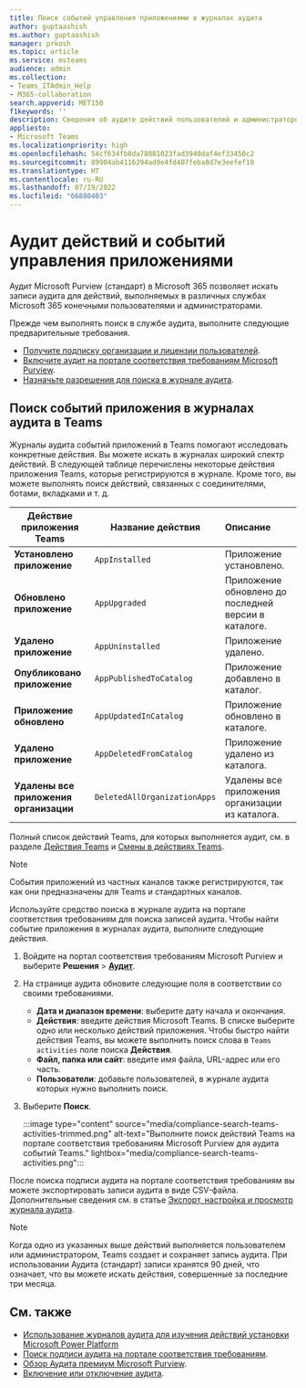 ```yaml
---
title: Поиск событий управления приложениями в журналах аудита
author: guptaashish
ms.author: guptaashish
manager: prkosh
ms.topic: article
ms.service: msteams
audience: admin
ms.collection:
- Teams_ITAdmin_Help
- M365-collaboration
search.appverid: MET150
f1keywords: ''
description: Сведения об аудите действий пользователей и администраторов в приложении Teams в организации.
appliesto:
- Microsoft Teams
ms.localizationpriority: high
ms.openlocfilehash: 54cf634fb8da78081023fad3940daf4ef33450c2
ms.sourcegitcommit: 89904ab4116294ad9e4fd407feba8d7e3eefef10
ms.translationtype: HT
ms.contentlocale: ru-RU
ms.lasthandoff: 07/19/2022
ms.locfileid: "66880403"
---
```

# <a name="audit-for-app-management-activities-and-events"></a>Аудит действий и событий управления приложениями

Аудит Microsoft Purview (стандарт) в Microsoft 365 позволяет искать записи аудита для действий, выполняемых в различных службах Microsoft 365 конечными пользователями и администраторами.

Прежде чем выполнять поиск в службе аудита, выполните следующие предварительные требования.

* [Получите подписку организации и лицензии пользователей](/microsoft-365/compliance/set-up-basic-audit).
* [Включите аудит на портале соответствия требованиям Microsoft Purview](/microsoft-365/compliance/turn-audit-log-search-on-or-off).
* [Назначьте разрешения для поиска в журнале аудита](/microsoft-365/compliance/set-up-basic-audit).

## <a name="search-the-audit-logs-for-app-events-in-teams"></a>Поиск событий приложения в журналах аудита в Teams

Журналы аудита событий приложений в Teams помогают исследовать конкретные действия. Вы можете искать в журналах широкий спектр действий. В следующей таблице перечислены некоторые действия приложения Teams, которые регистрируются в журнале. Кроме того, вы можете выполнять поиск действий, связанных с соединителями, ботами, вкладками и т. д.

| Действие приложения Teams                  | Название действия                | Описание                                              |
|-----------------------------------|------------------------------|:---------------------------------------------------------|
| **Установлено приложение**                 | `AppInstalled`               | Приложение установлено.                                     |
| **Обновлено приложение**                  | `AppUpgraded`                | Приложение обновлено до последней версии в каталоге. |
| **Удалено приложение**               | `AppUninstalled`             | Приложение удалено.                                   |
| **Опубликовано приложение**                 | `AppPublishedToCatalog`      | Приложение добавлено в каталог.                          |
| **Приложение обновлено**                   | `AppUpdatedInCatalog`        | Приложение обновлено в каталоге.                        |
| **Удалено приложение**                   | `AppDeletedFromCatalog`      | Приложение удалено из каталога.                      |
| **Удалены все приложения организации** | `DeletedAllOrganizationApps` | Удалены все приложения организации из каталога.          |

Полный список действий Teams, для которых выполняется аудит, см. в разделе [Действия Teams](audit-log-events.md#teams-activities) и [Смены в действиях Teams](audit-log-events.md#shifts-in-teams-activities).

> [!NOTE]
> События приложений из частных каналов также регистрируются, так как они предназначены для Teams и стандартных каналов.

Используйте средство поиска в журнале аудита на портале соответствия требованиям для поиска записей аудита. Чтобы найти событие приложения в журналах аудита, выполните следующие действия.

1. Войдите на портал соответствия требованиям Microsoft Purview и выберите **Решения** > **[Аудит](https://compliance.microsoft.com/auditlogsearch)**.
1. На странице аудита обновите следующие поля в соответствии со своими требованиями.

   * **Дата и диапазон времени**: выберите дату начала и окончания.
   * **Действия**: введите действия Microsoft Teams. В списке выберите одно или несколько действий приложения. Чтобы быстро найти действия Teams, вы можете выполнить поиск слова в `Teams activities` поле поиска **Действия**.
   * **Файл, папка или сайт**: введите имя файла, URL-адрес или его часть.
   * **Пользователи**: добавьте пользователей, в журнале аудита которых нужно выполнить поиск.

1. Выберите **Поиск**.

   :::image type="content" source="media/compliance-search-teams-activities-trimmed.png" alt-text="Выполните поиск действий Teams на портале соответствия требованиям Microsoft Purview для аудита событий Teams." lightbox="media/compliance-search-teams-activities.png":::

После поиска подписи аудита на портале соответствия требованиям вы можете экспортировать записи аудита в виде CSV-файла. Дополнительные сведения см. в статье [Экспорт, настройка и просмотр журнала аудита](/microsoft-365/compliance/export-view-audit-log-records).

> [!NOTE]
> Когда одно из указанных выше действий выполняется пользователем или администратором, Teams создает и сохраняет запись аудита. При использовании Аудита (стандарт) записи хранятся 90 дней, что означает, что вы можете искать действия, совершенные за последние три месяца.

## <a name="see-also"></a>См. также

* [Использование журналов аудита для изучения действий установки Microsoft Power Platform](manage-power-platform-apps.md#use-audit-logs-to-investigate-microsoft-power-platform-installation-activity)
* [Поиск подписи аудита на портале соответствия требованиям](/microsoft-365/compliance/search-the-audit-log-in-security-and-compliance).
* [Обзор Аудита премиум Microsoft Purview](/microsoft-365/compliance/advanced-audit).
* [Включение или отключение аудита](/microsoft-365/compliance/turn-audit-log-search-on-or-off).
